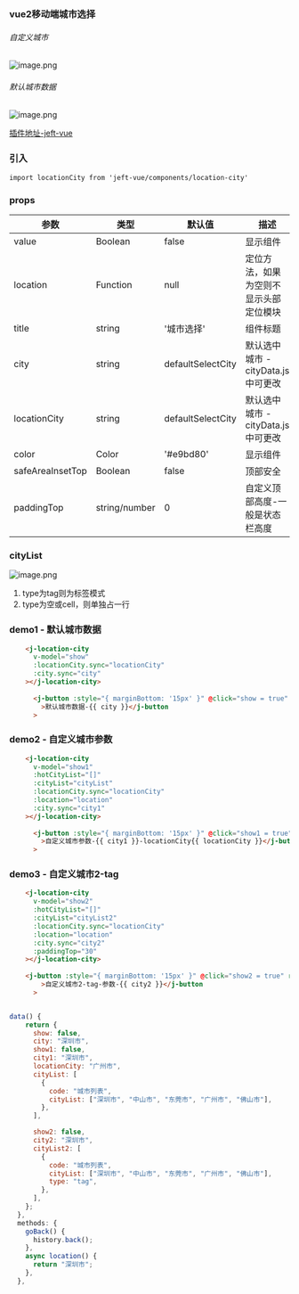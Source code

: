 <!--
 * @Author: your name
 * @Date: 2022-02-18 16:05:33
 * @LastEditTime: 2022-03-06 23:12:48
 * @LastEditors: Please set LastEditors
 * @Description: 打开koroFileHeader查看配置 进行设置: https://github.com/OBKoro1/koro1FileHeader/wiki/%E9%85%8D%E7%BD%AE
 * @FilePath: \jeft-vue-press\docs\guide\components\LocationCity.md
-->

### vue2移动端城市选择

###### 自定义城市
![image.png](https://p1-juejin.byteimg.com/tos-cn-i-k3u1fbpfcp/06ec77617f394677ac69bf36338c9547~tplv-k3u1fbpfcp-watermark.image?)

###### 默认城市数据
![image.png](https://p6-juejin.byteimg.com/tos-cn-i-k3u1fbpfcp/857208b0d13d424981719feb99201fb2~tplv-k3u1fbpfcp-watermark.image?)


[插件地址-jeft-vue](https://www.npmjs.com/package/jeft-vue)

### 引入

```
import locationCity from 'jeft-vue/components/location-city'
```

### props


| 参数 | 类型 | 默认值 |描述 |
| --- | --- | -- | -- |
| value | Boolean | false | 显示组件 |
| location | Function | null |  定位方法，如果为空则不显示头部定位模块 |
| title | string | '城市选择' | 组件标题 |
| city | string | defaultSelectCity | 默认选中城市 - cityData.js中可更改 |
| locationCity | string | defaultSelectCity | 默认选中城市 - cityData.js中可更改 |
| color | Color | '#e9bd80' | 显示组件 |
| safeAreaInsetTop | Boolean | false | 顶部安全 | 
| paddingTop | string/number | 0 | 自定义顶部高度-一般是状态栏高度 |

### cityList


![image.png](https://p6-juejin.byteimg.com/tos-cn-i-k3u1fbpfcp/1fe3d219e4ca477f9e60e338be315664~tplv-k3u1fbpfcp-watermark.image?)

1. type为tag则为标签模式
2. type为空或cell，则单独占一行

### demo1 - 默认城市数据

``` html js
    <j-location-city
      v-model="show"
      :locationCity.sync="locationCity"
      :city.sync="city"
    ></j-location-city>
    
      <j-button :style="{ marginBottom: '15px' }" @click="show = true" round
        >默认城市数据-{{ city }}</j-button
      >
```

### demo2 - 自定义城市参数

``` html js
    <j-location-city
      v-model="show1"
      :hotCityList="[]"
      :cityList="cityList"
      :locationCity.sync="locationCity"
      :location="location"
      :city.sync="city1"
    ></j-location-city>
    
      <j-button :style="{ marginBottom: '15px' }" @click="show1 = true" round
        >自定义城市参数-{{ city1 }}-locationCity{{ locationCity }}</j-button
      >
```

### demo3 - 自定义城市2-tag

``` html js
    <j-location-city
      v-model="show2"
      :hotCityList="[]"
      :cityList="cityList2"
      :locationCity.sync="locationCity"
      :location="location"
      :city.sync="city2"
      :paddingTop="30"
    ></j-location-city>
    
    <j-button :style="{ marginBottom: '15px' }" @click="show2 = true" round
        >自定义城市2-tag-参数-{{ city2 }}</j-button
      >
```

``` js

data() {
    return {
      show: false,
      city: "深圳市",
      show1: false,
      city1: "深圳市",
      locationCity: "广州市",
      cityList: [
        {
          code: "城市列表",
          cityList: ["深圳市", "中山市", "东莞市", "广州市", "佛山市"],
        },
      ],

      show2: false,
      city2: "深圳市",
      cityList2: [
        {
          code: "城市列表",
          cityList: ["深圳市", "中山市", "东莞市", "广州市", "佛山市"],
          type: "tag",
        },
      ],
    };
  },
  methods: {
    goBack() {
      history.back();
    },
    async location() {
      return "深圳市";
    },
  },
```
